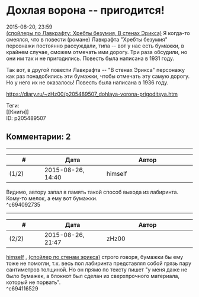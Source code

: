Дохлая ворона -- пригодится!
============================

  
2015-08-20, 23:59  
  [(спойлеры по Лавкрафту: Хребты безумия, В стенах Эрикса)](https://zHz00.diary.ru/p205489507.htm?index=1#linkmore205489507m1)    Я когда-то смеялся, что в повести (романе) Лавкрафта "Хребты безумия" персонажи постоянно рассуждали, типа -- вот у нас есть бумажки, в крайнем случае, сможем отмечать ими дорогу. Три раза обсудили, но они им так и не пригодились. Повесть была написана в 1931 году.   
   
 Так вот, в другой повести Лавкрафта -- "В стенах Эрикса" персонажу как раз понадобились эти бумажки, чтобы отмечать эту самую дорогу. Но у него их не оказалось! Повесть была написана в 1936 году.     
  
<https://diary.ru/~zHz00/p205489507_dohlaya-vorona-prigoditsya.htm>  
  
Теги:  
[[Книги]]  
ID: p205489507  


Комментарии: 2
--------------

  


---



|         #         |              Дата              |                     Автор                     |           ID           |
| --- | --- | --- | --- |
| (1/2) | 2015-08-26, 14:40 | himself | c694092735 |

  
 Видимо, автору запал в память такой способ выхода из лабиринта. Кому-то мелок, а ему вот бумажки.   
 ^c694092735

---



|         #         |              Дата              |                     Автор                     |           ID           |
| --- | --- | --- | --- |
| (2/2) | 2015-08-26, 21:47 | zHz00 | c694116529 |

  
  [himself](http://himself.diary.ru "void")  ,  [(спойлер по стенам эрикса)](https://zHz00.diary.ru/p205489507.htm?index=1#linkmore205489507m1)    строго говоря, бумажки бы ему тоже не помогли, т.к. весь пол лабиринта представлял собой грязь пару сантиметров толщиной. Но он прямо по тексту пишет "у меня даже не было бумажек, а блокнот был сделан из сверхпрочного материала, который не порвать".     
 ^c694116529